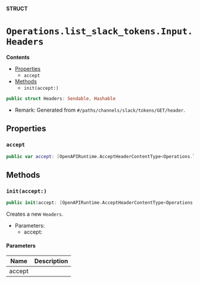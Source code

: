 **STRUCT**

# `Operations.list_slack_tokens.Input.Headers`

**Contents**

- [Properties](#properties)
  - `accept`
- [Methods](#methods)
  - `init(accept:)`

```swift
public struct Headers: Sendable, Hashable
```

- Remark: Generated from `#/paths/channels/slack/tokens/GET/header`.

## Properties
### `accept`

```swift
public var accept: [OpenAPIRuntime.AcceptHeaderContentType<Operations.list_slack_tokens.AcceptableContentType>]
```

## Methods
### `init(accept:)`

```swift
public init(accept: [OpenAPIRuntime.AcceptHeaderContentType<Operations.list_slack_tokens.AcceptableContentType>] = .defaultValues())
```

Creates a new `Headers`.

- Parameters:
  - accept:

#### Parameters

| Name | Description |
| ---- | ----------- |
| accept |  |